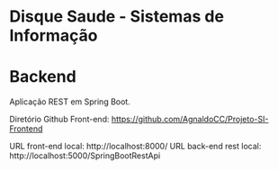 # Disque Saude - Sistemas de Informação
# Backend

Aplicação REST em Spring Boot.

Diretório Github Front-end: https://github.com/AgnaldoCC/Projeto-SI-Frontend

URL front-end local: http://localhost:8000/
URL back-end rest local: http://localhost:5000/SpringBootRestApi